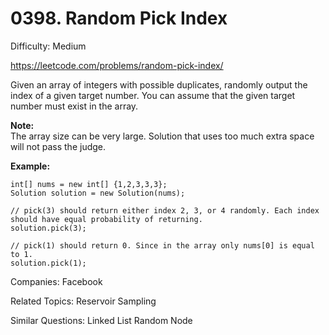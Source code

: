 # 0398. Random Pick Index

Difficulty: Medium

https://leetcode.com/problems/random-pick-index/

Given an array of integers with possible duplicates, randomly output the index of a given target number. You can assume that the given target number must exist in the array.

**Note:**  
The array size can be very large. Solution that uses too much extra space will not pass the judge.

**Example:**
```
int[] nums = new int[] {1,2,3,3,3};
Solution solution = new Solution(nums);

// pick(3) should return either index 2, 3, or 4 randomly. Each index should have equal probability of returning.
solution.pick(3);

// pick(1) should return 0. Since in the array only nums[0] is equal to 1.
solution.pick(1);
```

Companies: Facebook

Related Topics: Reservoir Sampling

Similar Questions: Linked List Random Node
